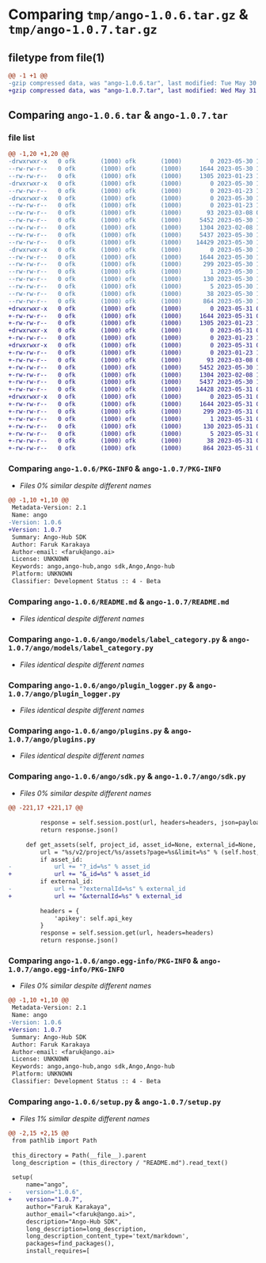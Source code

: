 # Comparing `tmp/ango-1.0.6.tar.gz` & `tmp/ango-1.0.7.tar.gz`

## filetype from file(1)

```diff
@@ -1 +1 @@
-gzip compressed data, was "ango-1.0.6.tar", last modified: Tue May 30 11:23:42 2023, max compression
+gzip compressed data, was "ango-1.0.7.tar", last modified: Wed May 31 06:32:26 2023, max compression
```

## Comparing `ango-1.0.6.tar` & `ango-1.0.7.tar`

### file list

```diff
@@ -1,20 +1,20 @@
-drwxrwxr-x   0 ofk       (1000) ofk       (1000)        0 2023-05-30 11:23:42.908386 ango-1.0.6/
--rw-rw-r--   0 ofk       (1000) ofk       (1000)     1644 2023-05-30 11:23:42.908386 ango-1.0.6/PKG-INFO
--rw-rw-r--   0 ofk       (1000) ofk       (1000)     1305 2023-01-23 13:16:24.000000 ango-1.0.6/README.md
-drwxrwxr-x   0 ofk       (1000) ofk       (1000)        0 2023-05-30 11:23:42.908386 ango-1.0.6/ango/
--rw-rw-r--   0 ofk       (1000) ofk       (1000)        0 2023-01-23 13:16:24.000000 ango-1.0.6/ango/__init__.py
-drwxrwxr-x   0 ofk       (1000) ofk       (1000)        0 2023-05-30 11:23:42.908386 ango-1.0.6/ango/models/
--rw-rw-r--   0 ofk       (1000) ofk       (1000)        0 2023-01-23 13:16:24.000000 ango-1.0.6/ango/models/__init__.py
--rw-rw-r--   0 ofk       (1000) ofk       (1000)       93 2023-03-08 06:39:17.000000 ango-1.0.6/ango/models/enums.py
--rw-rw-r--   0 ofk       (1000) ofk       (1000)     5452 2023-05-30 11:15:47.000000 ango-1.0.6/ango/models/label_category.py
--rw-rw-r--   0 ofk       (1000) ofk       (1000)     1304 2023-02-08 11:40:21.000000 ango-1.0.6/ango/plugin_logger.py
--rw-rw-r--   0 ofk       (1000) ofk       (1000)     5437 2023-05-30 11:15:47.000000 ango-1.0.6/ango/plugins.py
--rw-rw-r--   0 ofk       (1000) ofk       (1000)    14429 2023-05-30 11:15:47.000000 ango-1.0.6/ango/sdk.py
-drwxrwxr-x   0 ofk       (1000) ofk       (1000)        0 2023-05-30 11:23:42.908386 ango-1.0.6/ango.egg-info/
--rw-rw-r--   0 ofk       (1000) ofk       (1000)     1644 2023-05-30 11:23:42.000000 ango-1.0.6/ango.egg-info/PKG-INFO
--rw-rw-r--   0 ofk       (1000) ofk       (1000)      299 2023-05-30 11:23:42.000000 ango-1.0.6/ango.egg-info/SOURCES.txt
--rw-rw-r--   0 ofk       (1000) ofk       (1000)        1 2023-05-30 11:23:42.000000 ango-1.0.6/ango.egg-info/dependency_links.txt
--rw-rw-r--   0 ofk       (1000) ofk       (1000)      130 2023-05-30 11:23:42.000000 ango-1.0.6/ango.egg-info/requires.txt
--rw-rw-r--   0 ofk       (1000) ofk       (1000)        5 2023-05-30 11:23:42.000000 ango-1.0.6/ango.egg-info/top_level.txt
--rw-rw-r--   0 ofk       (1000) ofk       (1000)       38 2023-05-30 11:23:42.908386 ango-1.0.6/setup.cfg
--rw-rw-r--   0 ofk       (1000) ofk       (1000)      864 2023-05-30 11:23:40.000000 ango-1.0.6/setup.py
+drwxrwxr-x   0 ofk       (1000) ofk       (1000)        0 2023-05-31 06:32:26.967955 ango-1.0.7/
+-rw-rw-r--   0 ofk       (1000) ofk       (1000)     1644 2023-05-31 06:32:26.967955 ango-1.0.7/PKG-INFO
+-rw-rw-r--   0 ofk       (1000) ofk       (1000)     1305 2023-01-23 13:16:24.000000 ango-1.0.7/README.md
+drwxrwxr-x   0 ofk       (1000) ofk       (1000)        0 2023-05-31 06:32:26.967955 ango-1.0.7/ango/
+-rw-rw-r--   0 ofk       (1000) ofk       (1000)        0 2023-01-23 13:16:24.000000 ango-1.0.7/ango/__init__.py
+drwxrwxr-x   0 ofk       (1000) ofk       (1000)        0 2023-05-31 06:32:26.967955 ango-1.0.7/ango/models/
+-rw-rw-r--   0 ofk       (1000) ofk       (1000)        0 2023-01-23 13:16:24.000000 ango-1.0.7/ango/models/__init__.py
+-rw-rw-r--   0 ofk       (1000) ofk       (1000)       93 2023-03-08 06:39:17.000000 ango-1.0.7/ango/models/enums.py
+-rw-rw-r--   0 ofk       (1000) ofk       (1000)     5452 2023-05-30 11:15:47.000000 ango-1.0.7/ango/models/label_category.py
+-rw-rw-r--   0 ofk       (1000) ofk       (1000)     1304 2023-02-08 11:40:21.000000 ango-1.0.7/ango/plugin_logger.py
+-rw-rw-r--   0 ofk       (1000) ofk       (1000)     5437 2023-05-30 11:15:47.000000 ango-1.0.7/ango/plugins.py
+-rw-rw-r--   0 ofk       (1000) ofk       (1000)    14428 2023-05-31 06:31:57.000000 ango-1.0.7/ango/sdk.py
+drwxrwxr-x   0 ofk       (1000) ofk       (1000)        0 2023-05-31 06:32:26.967955 ango-1.0.7/ango.egg-info/
+-rw-rw-r--   0 ofk       (1000) ofk       (1000)     1644 2023-05-31 06:32:26.000000 ango-1.0.7/ango.egg-info/PKG-INFO
+-rw-rw-r--   0 ofk       (1000) ofk       (1000)      299 2023-05-31 06:32:26.000000 ango-1.0.7/ango.egg-info/SOURCES.txt
+-rw-rw-r--   0 ofk       (1000) ofk       (1000)        1 2023-05-31 06:32:26.000000 ango-1.0.7/ango.egg-info/dependency_links.txt
+-rw-rw-r--   0 ofk       (1000) ofk       (1000)      130 2023-05-31 06:32:26.000000 ango-1.0.7/ango.egg-info/requires.txt
+-rw-rw-r--   0 ofk       (1000) ofk       (1000)        5 2023-05-31 06:32:26.000000 ango-1.0.7/ango.egg-info/top_level.txt
+-rw-rw-r--   0 ofk       (1000) ofk       (1000)       38 2023-05-31 06:32:26.967955 ango-1.0.7/setup.cfg
+-rw-rw-r--   0 ofk       (1000) ofk       (1000)      864 2023-05-31 06:32:13.000000 ango-1.0.7/setup.py
```

### Comparing `ango-1.0.6/PKG-INFO` & `ango-1.0.7/PKG-INFO`

 * *Files 0% similar despite different names*

```diff
@@ -1,10 +1,10 @@
 Metadata-Version: 2.1
 Name: ango
-Version: 1.0.6
+Version: 1.0.7
 Summary: Ango-Hub SDK
 Author: Faruk Karakaya
 Author-email: <faruk@ango.ai>
 License: UNKNOWN
 Keywords: ango,ango-hub,ango sdk,Ango,Ango-hub
 Platform: UNKNOWN
 Classifier: Development Status :: 4 - Beta
```

### Comparing `ango-1.0.6/README.md` & `ango-1.0.7/README.md`

 * *Files identical despite different names*

### Comparing `ango-1.0.6/ango/models/label_category.py` & `ango-1.0.7/ango/models/label_category.py`

 * *Files identical despite different names*

### Comparing `ango-1.0.6/ango/plugin_logger.py` & `ango-1.0.7/ango/plugin_logger.py`

 * *Files identical despite different names*

### Comparing `ango-1.0.6/ango/plugins.py` & `ango-1.0.7/ango/plugins.py`

 * *Files identical despite different names*

### Comparing `ango-1.0.6/ango/sdk.py` & `ango-1.0.7/ango/sdk.py`

 * *Files 0% similar despite different names*

```diff
@@ -221,17 +221,17 @@
 
         response = self.session.post(url, headers=headers, json=payload)
         return response.json()
 
     def get_assets(self, project_id, asset_id=None, external_id=None, page=1, limit=10):
         url = "%s/v2/project/%s/assets?page=%s&limit=%s" % (self.host, project_id, page, limit)
         if asset_id:
-            url += "?_id=%s" % asset_id
+            url += "&_id=%s" % asset_id
         if external_id:
-            url += "?externalId=%s" % external_id
+            url += "&xternalId=%s" % external_id
 
         headers = {
             'apikey': self.api_key
         }
         response = self.session.get(url, headers=headers)
         return response.json()
```

### Comparing `ango-1.0.6/ango.egg-info/PKG-INFO` & `ango-1.0.7/ango.egg-info/PKG-INFO`

 * *Files 0% similar despite different names*

```diff
@@ -1,10 +1,10 @@
 Metadata-Version: 2.1
 Name: ango
-Version: 1.0.6
+Version: 1.0.7
 Summary: Ango-Hub SDK
 Author: Faruk Karakaya
 Author-email: <faruk@ango.ai>
 License: UNKNOWN
 Keywords: ango,ango-hub,ango sdk,Ango,Ango-hub
 Platform: UNKNOWN
 Classifier: Development Status :: 4 - Beta
```

### Comparing `ango-1.0.6/setup.py` & `ango-1.0.7/setup.py`

 * *Files 1% similar despite different names*

```diff
@@ -2,15 +2,15 @@
 from pathlib import Path
 
 this_directory = Path(__file__).parent
 long_description = (this_directory / "README.md").read_text()
 
 setup(
     name="ango",
-    version="1.0.6",
+    version="1.0.7",
     author="Faruk Karakaya",
     author_email="<faruk@ango.ai>",
     description="Ango-Hub SDK",
     long_description=long_description,
     long_description_content_type='text/markdown',
     packages=find_packages(),
     install_requires=[
```

